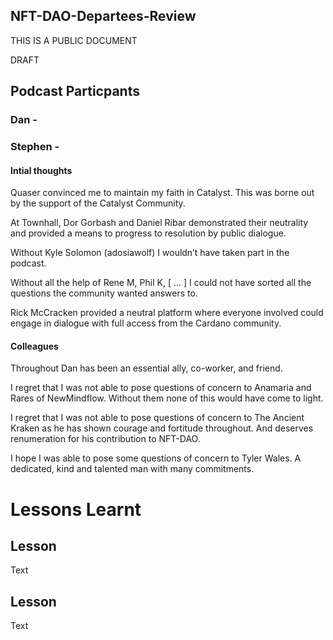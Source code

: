 ## NFT-DAO-Departees-Review

THIS IS A PUBLIC DOCUMENT

DRAFT

## Podcast Particpants

### Dan - 



### Stephen - 

#### Intial thoughts 

Quaser convinced me to maintain my faith in Catalyst. This was borne out by the support of the Catalyst Community.

At Townhall, Dor Gorbash and Daniel Ribar demonstrated their neutrality and provided a means to progress to resolution by public dialogue.

Without Kyle Solomon (adosiawolf) I wouldn’t have taken part in the podcast.

Without all the help  of Rene M, Phil K, [ ... ] I could not have sorted all the questions the community wanted answers to.

Rick McCracken provided a neutral platform where everyone involved could engage in dialogue with full access from the Cardano community.

#### Colleagues

Throughout Dan has been an essential ally, co-worker, and friend. 

I regret that I was not able to pose questions of concern to Anamaria and Rares of NewMindflow. Without them none of this would have come to light.

I regret that I was not able to pose questions of concern to The Ancient Kraken as he has shown courage and fortitude throughout. And deserves renumeration for his contribution to NFT-DAO.

I hope I was able to pose some questions of concern to Tyler Wales. A dedicated, kind and talented man with many commitments.  




# Lessons Learnt

## Lesson

Text

## Lesson

Text



